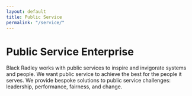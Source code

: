```yaml
---
layout: default
title: Public Service
permalink: "/service/"
---
```

# Public Service Enterprise

Black Radley works with public services to inspire
and invigorate systems and people.
We want public service to achieve the best for the people it serves.
We provide bespoke solutions to public service challenges:
leadership, performance, fairness, and change.
